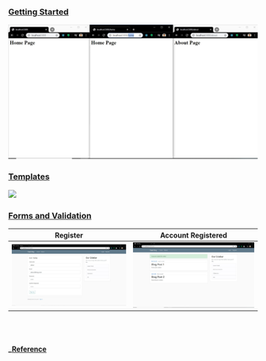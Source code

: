 ### [Getting Started](https://github.com/ankur715/GUI/tree/master/Flask/1.%20getting%20started)
<p><img src="https://github.com/ankur715/GUI/blob/master/Flask/1.%20getting%20started/getting%20started.JPG"></p>


### [Templates](https://github.com/ankur715/GUI/tree/master/Flask/2.%20templates)
<p><img src="https://github.com/ankur715/GUI/tree/master/Flask/2.%20templates"></p>


### [Forms and Validation](https://github.com/ankur715/GUI/tree/master/Flask/3.%20forms_and_validation)  
Register             |  Account Registered
:-------------------------:|:-------------------------:
![](https://github.com/ankur715/GUI/blob/master/Flask/3.%20forms_and_validation/imgs/register.JPG)  |  ![](https://github.com/ankur715/GUI/blob/master/Flask/3.%20forms_and_validation/imgs/registered.JPG)  

<br/><br/>  
#### _[Reference](https://www.youtube.com/playlist?list=PL-osiE80TeTs4UjLw5MM6OjgkjFeUxCYH)
